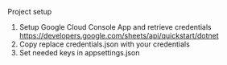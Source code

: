 Project setup

1) Setup Google Cloud Console App and retrieve credentials https://developers.google.com/sheets/api/quickstart/dotnet
2) Copy replace credentials.json with your credentials
3) Set needed keys in appsettings.json